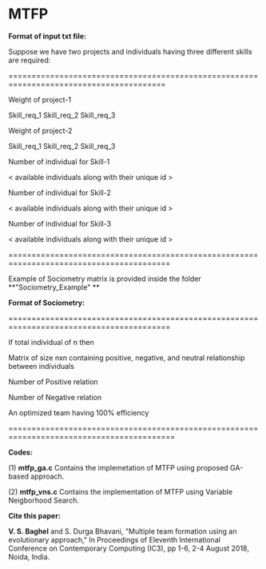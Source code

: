 # MTFP

**Format of input txt file:**

Suppose we have two projects and individuals having three different skills are required:

========================================================================================

Weight of project-1

Skill_req_1  Skill_req_2 Skill_req_3

Weight of project-2

Skill_req_1 Skill_req_2 Skill_req_3

Number of individual for Skill-1

< available individuals along with their unique id >

Number of individual for Skill-2

< available individuals along with their unique id >

Number of individual for Skill-3

< available individuals along with their unique id >

=========================================================================================

Example of Sociometry matrix is provided inside the folder **"Sociometry_Example" **

**Format of Sociometry:**

=========================================================================================

If total individual of n then 

Matrix of size nxn containing positive, negative, and neutral relationship between individuals

Number of Positive relation 

Number of Negative relation

An optimized team having 100% efficiency

==========================================================================================

**Codes:** 

(1) **mtfp_ga.c** Contains the implemetation of MTFP using proposed GA-based approach.

(2) **mtfp_vns.c** Contains the implementation of MTFP using Variable Neigborhood Search. 

**Cite this paper:**

**V. S. Baghel** and S. Durga Bhavani, "Multiple team formation using an evolutionary approach," In Proceedings of Eleventh International Conference on Contemporary Computing (IC3), pp 1-6, 2-4 August 2018, Noida, India.
